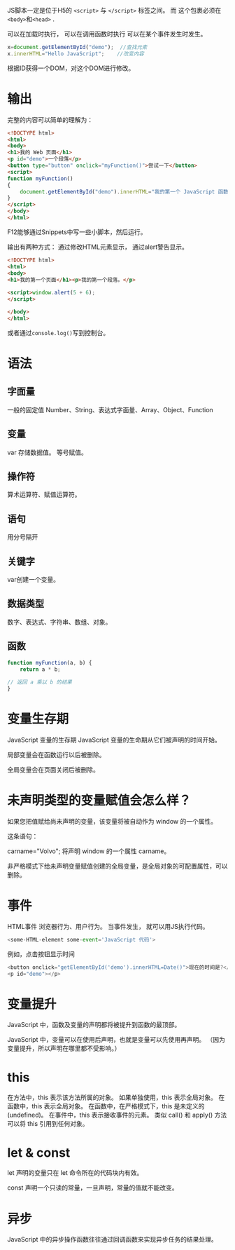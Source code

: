 JS脚本一定是位于H5的 `<script>` 与 `</script>` 标签之间。
而 这个包裹必须在`<body>`和`<head>` .

可以在加载时执行，
可以在调用函数时执行
可以在某个事件发生时发生。

```JavaScript
x=document.getElementById("demo");  //查找元素
x.innerHTML="Hello JavaScript";    //改变内容
```

根据ID获得一个DOM，对这个DOM进行修改。
# 输出
完整的内容可以简单的理解为：
```HTML
<!DOCTYPE html>
<html>
<body>
<h1>我的 Web 页面</h1>
<p id="demo">一个段落</p>
<button type="button" onclick="myFunction()">尝试一下</button>
<script>
function myFunction()
{
    document.getElementById("demo").innerHTML="我的第一个 JavaScript 函数";
}
</script>
</body>
</html>
```


F12能够通过Snippets中写一些小脚本，然后运行。

输出有两种方式：
通过修改HTML元素显示，
通过alert警告显示。

```HTML
<!DOCTYPE html>
<html>
<body>
<h1>我的第一个页面</h1><p>我的第一个段落。</p>
	
<script>window.alert(5 + 6);
</script>

</body>
</html>
```
或者通过`console.log()`写到控制台。

# 语法
## 字面量
一般的固定值
Number、String、表达式字面量、Array、Object、Function
## 变量
var 存储数据值。
等号赋值。
## 操作符
算术运算符、赋值运算符。
## 语句
用分号隔开
## 关键字
var创建一个变量。
## 数据类型
数字、表达式、字符串、数组、对象。
## 函数
```JavaScript
function myFunction(a, b) {
   	return a * b;         
                     
// 返回 a 乘以 b 的结果
}
```
# 变量生存期
JavaScript 变量的生存期
JavaScript 变量的生命期从它们被声明的时间开始。

局部变量会在函数运行以后被删除。

全局变量会在页面关闭后被删除。

# 未声明类型的变量赋值会怎么样？

如果您把值赋给尚未声明的变量，该变量将被自动作为 window 的一个属性。

这条语句：

carname="Volvo";
将声明 window 的一个属性 carname。

非严格模式下给未声明变量赋值创建的全局变量，是全局对象的可配置属性，可以删除。

# 事件
HTML事件 浏览器行为、用户行为。
当事件发生， 就可以用JS执行代码。
```JavaScript
<some-HTML-element some-event='JavaScript 代码'>
```
例如，点击按钮显示时间
```JavaScript
<button onclick="getElementById('demo').innerHTML=Date()">现在的时间是?</button>
<p id="demo"></p>
```
# 变量提升
JavaScript 中，函数及变量的声明都将被提升到函数的最顶部。

JavaScript 中，变量可以在使用后声明，也就是变量可以先使用再声明。
（因为变量提升，所以声明在哪里都不受影响。）
# this
在方法中，this 表示该方法所属的对象。
如果单独使用，this 表示全局对象。
在函数中，this 表示全局对象。
在函数中，在严格模式下，this 是未定义的(undefined)。
在事件中，this 表示接收事件的元素。
类似 call() 和 apply() 方法可以将 this 引用到任何对象。
# let & const

let 声明的变量只在 let 命令所在的代码块内有效。

const 声明一个只读的常量，一旦声明，常量的值就不能改变。

# 异步
JavaScript 中的异步操作函数往往通过回调函数来实现异步任务的结果处理。
